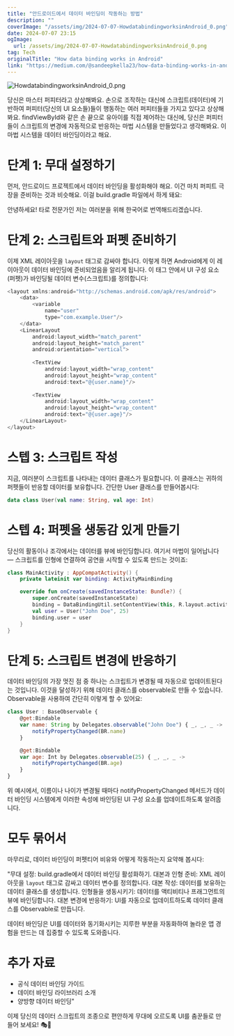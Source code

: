 ```yaml
---
title: "안드로이드에서 데이터 바인딩이 작동하는 방법"
description: ""
coverImage: "/assets/img/2024-07-07-HowdatabindingworksinAndroid_0.png"
date: 2024-07-07 23:15
ogImage: 
  url: /assets/img/2024-07-07-HowdatabindingworksinAndroid_0.png
tag: Tech
originalTitle: "How data binding works in Android"
link: "https://medium.com/@sandeepkella23/how-data-binding-works-in-android-7e9bbdb47a0d"
---
```



![HowdatabindingworksinAndroid_0.png](/assets/img/2024-07-07-HowdatabindingworksinAndroid_0.png)

당신은 마스터 퍼피터라고 상상해봐요. 손으로 조작하는 대신에 스크립트(데이터)에 기반하여 퍼피터(당신의 UI 요소들)들이 행동하는 여러 퍼피터들을 가지고 있다고 상상해봐요. findViewById와 같은 손 끝으로 유아이를 직접 제어하는 대신에, 당신은 퍼피터들이 스크립트의 변경에 자동적으로 반응하는 마법 시스템을 만들었다고 생각해봐요. 이 마법 시스템을 데이터 바인딩이라고 해요.

# 단계 1: 무대 설정하기

먼저, 안드로이드 프로젝트에서 데이터 바인딩을 활성화해야 해요. 이건 마치 퍼피트 극장을 준비하는 것과 비슷해요. 이걸 build.gradle 파일에서 하게 돼요:

<div class="content-ad"></div>

안녕하세요! 타로 전문가인 저는 여러분을 위해 한국어로 번역해드리겠습니다.

# 단계 2: 스크립트와 퍼펫 준비하기

이제 XML 레이아웃을 `layout` 태그로 감싸야 합니다. 이렇게 하면 Android에게 이 레이아웃이 데이터 바인딩에 준비되었음을 알리게 됩니다. 이 태그 안에서 UI 구성 요소(퍼펫)가 바인딩될 데이터 변수(스크립트)를 정의합니다:

```js
<layout xmlns:android="http://schemas.android.com/apk/res/android">
    <data>
        <variable
            name="user"
            type="com.example.User"/>
    </data>
    <LinearLayout
        android:layout_width="match_parent"
        android:layout_height="match_parent"
        android:orientation="vertical">
        
        <TextView
            android:layout_width="wrap_content"
            android:layout_height="wrap_content"
            android:text="@{user.name}"/>
        
        <TextView
            android:layout_width="wrap_content"
            android:layout_height="wrap_content"
            android:text="@{user.age}"/>
    </LinearLayout>
</layout>
```

<div class="content-ad"></div>

# 스텝 3: 스크립트 작성

지금, 여러분이 스크립트를 나타내는 데이터 클래스가 필요합니다. 이 클래스는 귀하의 퍼펫들이 반응할 데이터를 보유합니다. 간단한 User 클래스를 만들어봅시다:

```kotlin
data class User(val name: String, val age: Int)
```

# 스텝 4: 퍼펫을 생동감 있게 만들기

<div class="content-ad"></div>

당신의 활동이나 조각에서는 데이터를 뷰에 바인딩합니다. 여기서 마법이 일어납니다 — 스크립트를 인형에 연결하여 공연을 시작할 수 있도록 만드는 것이죠:

```kotlin
class MainActivity : AppCompatActivity() {
    private lateinit var binding: ActivityMainBinding

    override fun onCreate(savedInstanceState: Bundle?) {
        super.onCreate(savedInstanceState)
        binding = DataBindingUtil.setContentView(this, R.layout.activity_main)
        val user = User("John Doe", 25)
        binding.user = user
    }
}
```

# 단계 5: 스크립트 변경에 반응하기

데이터 바인딩의 가장 멋진 점 중 하나는 스크립트가 변경될 때 자동으로 업데이트된다는 것입니다. 이것을 달성하기 위해 데이터 클래스를 observable로 만들 수 있습니다. Observable을 사용하여 간단히 이렇게 할 수 있어요:

<div class="content-ad"></div>

```js
class User : BaseObservable {
    @get:Bindable
    var name: String by Delegates.observable("John Doe") { _, _, _ ->
        notifyPropertyChanged(BR.name)
    }

    @get:Bindable
    var age: Int by Delegates.observable(25) { _, _, _ ->
        notifyPropertyChanged(BR.age)
    }
}
```

위 예시에서, 이름이나 나이가 변경될 때마다 notifyPropertyChanged 메서드가 데이터 바인딩 시스템에게 이러한 속성에 바인딩된 UI 구성 요소를 업데이트하도록 알려줍니다.

# 모두 묶어서

마무리로, 데이터 바인딩이 퍼펫티어 비유와 어떻게 작동하는지 요약해 봅시다:


<div class="content-ad"></div>

"무대 설정: build.gradle에서 데이터 바인딩 활성화하기.
대본과 인형 준비: XML 레이아웃을 `layout` 태그로 감싸고 데이터 변수를 정의합니다.
대본 작성: 데이터를 보유하는 데이터 클래스를 생성합니다.
인형들을 생동시키기: 데이터를 액티비티나 프래그먼트의 뷰에 바인딩합니다.
대본 변경에 반응하기: UI를 자동으로 업데이트하도록 데이터 클래스를 Observable로 만듭니다.

데이터 바인딩은 UI를 데이터와 동기화시키는 지루한 부분을 자동화하여 놀라운 앱 경험을 만드는 데 집중할 수 있도록 도와줍니다.

# 추가 자료

- 공식 데이터 바인딩 가이드
- 데이터 바인딩 라이브러리 소개
- 양방향 데이터 바인딩"

<div class="content-ad"></div>

이제 당신의 데이터 스크립트의 조종으로 편안하게 무대에 오르도록 UI를 춤꾼들로 만들어 보세요! 🎭📜